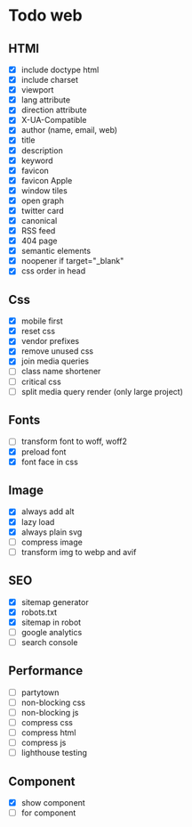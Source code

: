# Todo web

## HTMl

- [x] include doctype html
- [x] include charset
- [x] viewport
- [x] lang attribute
- [x] direction attribute
- [x] X-UA-Compatible
- [x] author (name, email, web)
- [x] title
- [x] description
- [x] keyword
- [x] favicon
- [x] favicon Apple
- [x] window tiles
- [x] open graph
- [x] twitter card
- [x] canonical
- [x] RSS feed
- [x] 404 page
- [x] semantic elements
- [x] noopener if target="_blank"
- [x] css order in head

## Css

- [x] mobile first
- [x] reset css
- [x] vendor prefixes
- [x] remove unused css
- [x] join media queries
- [ ] class name shortener
- [ ] critical css
- [ ] split media query render (only large project)

## Fonts

- [ ] transform font to woff, woff2
- [x] preload font
- [x] font face in css

## Image

- [x] always add alt
- [x] lazy load
- [x] always plain svg
- [ ] compress image
- [ ] transform img to webp and avif

## SEO

- [x] sitemap generator
- [x] robots.txt
- [x] sitemap in robot
- [ ] google analytics
- [ ] search console

## Performance

- [ ] partytown
- [ ] non-blocking css
- [ ] non-blocking js
- [ ] compress css
- [ ] compress html
- [ ] compress js
- [ ] lighthouse testing

## Component

- [x] show component
- [ ] for component
